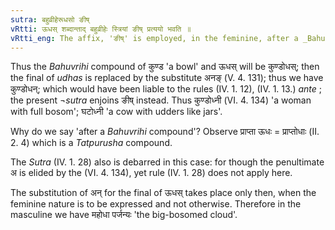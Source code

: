 ```yaml
---
sutra: बहुव्रीहेरूधसो ङीष्
vRtti: ऊधस् शब्दान्ताद् बहुव्रीहेः स्त्रियां ङीष् प्रत्ययो भवति ॥
vRtti_eng: The affix, 'ङीष्' is employed, in the feminine, after a _Bahuvrihi_ compound ending in the word _udhas_ 'an _udder_'.
---
```

Thus the _Bahuvrihi_ compound of कुण्ड 'a bowl' and ऊधस् will be कुण्डोधस्; then the final of _udhas_ is replaced by the substitute अनङ् (V. 4. 131); thus we have कुण्डोधन्; which would have been liable to the rules (IV. 1. 12), (IV. 1. 13.) _ante_ ; the present ¬_sutra_ enjoins ङीष् instead. Thus कुण्डोध्नी (VI. 4. 134) 'a woman with full bosom'; घटोध्नी 'a cow with udders like jars'.

Why do we say 'after a _Bahuvrihi_ compound'? Observe प्राप्ता ऊधः = प्राप्तोधाः (II. 2. 4) which is a _Tatpurusha_ compound.

The _Sutra_ (IV. 1. 28) also is debarred in this case: for though the penultimate अ is elided by the (VI. 4. 134), yet rule (IV. 1. 28) does not apply here.

The substitution of अन् for the final of ऊधस् takes place only then, when the feminine nature is to be expressed and not otherwise. Therefore in the masculine we have महोधा पर्जन्यः 'the big-bosomed cloud'.
